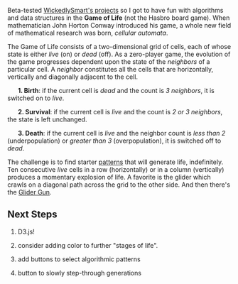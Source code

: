 Beta-tested [WickedlySmart's projects](http://www.wickedlysmart.com/projects/) so I got to have fun with algorithms and data structures in the **Game of Life** (not the Hasbro board game). When mathematician John Horton Conway introduced his game, a whole new field of mathematical research was born, _cellular automata_.

The Game of Life consists of a two-dimensional grid of cells, each of whose state is either _live_ (on) or _dead_ (off). As a zero-player game, the evolution of the game progresses dependent upon the state of the _neighbors_ of a particular cell.
 A _neighbor_ constitutes all the cells that are horizontally, vertically and diagonally adjacent to the cell.
 
&nbsp;&nbsp;&nbsp;&nbsp;&nbsp;&nbsp;**1. Birth**: if the current cell is _dead_ and the count is _3 neighbors_, it is switched on to _live_.

&nbsp;&nbsp;&nbsp;&nbsp;&nbsp;&nbsp;**2. Survival**: if the current cell is _live_ and the count is _2 or 3 neighbors_, the state is left unchanged.

&nbsp;&nbsp;&nbsp;&nbsp;&nbsp;&nbsp;**3. Death**: if the current cell is _live_ and the neighbor count is _less than 2_ (underpopulation) or _greater than 3_ (overpopulation), it is switched off to _dead_.

The challenge is to find starter [patterns](http://www.conwaylife.com/wiki/Conway%27s_Game_of_Life#Patterns) that will generate life, indefinitely. Ten consecutive _live_ cells in a row (horizontally) or in a column (vertically) produces a momentary explosion of life. A favorite is the glider which crawls on a diagonal path across the grid to the other side. And then there's the [Glider Gun](http://www.conwaylife.com/wiki/Gun).

## Next Steps

1. D3.js!

2. consider adding color to further "stages of life".

3. add buttons to select algorithmic patterns

4. button to slowly step-through generations
